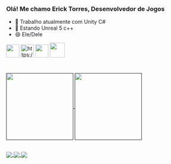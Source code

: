 ### Olá! Me chamo Erick Torres, Desenvolvedor de Jogos 

- 🔭 Trabalho atualmente com Unity C#
- 🌱 Estando Unreal 5 c++
- 😄 Ele/Dele

<div style="display: inline_block" >
  <img height="35" width="35" src="https://cdn.jsdelivr.net/gh/devicons/devicon/icons/csharp/csharp-original.svg"/>
  <img height="35" width="35" src="https://cdn-icons-png.flaticon.com/512/5969/5969347.png" alt="https://www.flaticon.com/free-icons/unity" title="unity icons"/>
  <img height="35" width="35" src="https://cdn.jsdelivr.net/gh/devicons/devicon/icons/cplusplus/cplusplus-original.svg"/>
  <img height="40" width="40" src="https://img.icons8.com/nolan/256/unreal-engine.png"/>
</div>

#

<div>
  <a href="">
    <img height="180em" align="center" src="https://github-readme-stats.vercel.app/api?username=CanvasDeveloper&count_private=true&show_icons=true&theme=algolia"/>
    <img height="180em" align="center" src="https://github-readme-stats.vercel.app/api/top-langs/?username=CanvasDeveloper&layout=default&count_private=true&show_icons=true&theme=algolia"/>
  </a>
</div>

##

<div>
   <a href="https://linktr.ee/ericktorres">
    <img align="center" src="https://img.shields.io/badge/linktree-39E09B?style=for-the-badge&logo=linktree&logoColor=white"/>
  </a>
  
  <a href="https://www.linkedin.com/in/erick-torres-669439198/">
    <img align="center" src="https://img.shields.io/badge/LinkedIn-0077B5?style=for-the-badge&logo=linkedin&logoColor=white"/>
  </a>
  
  <a href="https://twitter.com/canvas_dev">
    <img align="center" src="https://img.shields.io/badge/Twitter-1DA1F2?style=for-the-badge&logo=twitter&logoColor=white"/>
  </a>
</div>
